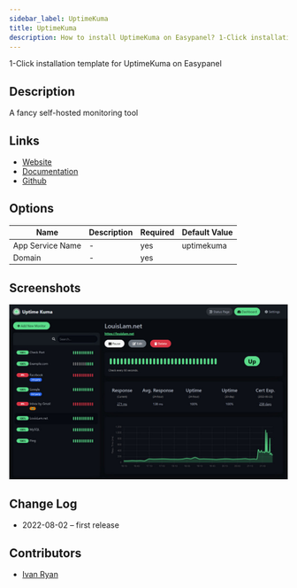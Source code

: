 ```yaml
---
sidebar_label: UptimeKuma
title: UptimeKuma
description: How to install UptimeKuma on Easypanel? 1-Click installation template for UptimeKuma on Easypanel
---
```


<!-- generated -->

1-Click installation template for UptimeKuma on Easypanel

## Description

A fancy self-hosted monitoring tool

## Links

- [Website](https://uptime.kuma.pet)
- [Documentation](https://github.com/louislam/uptime-kuma/wiki)
- [Github](https://github.com/louislam/uptime-kuma)

## Options

Name | Description | Required | Default Value
-|-|-|-
App Service Name | - | yes | uptimekuma
Domain | - | yes | 

## Screenshots

![UptimeKuma Screenshot](./assets/screenshot.jpg)

## Change Log

- 2022-08-02 – first release

## Contributors

- [Ivan Ryan](https://github.com/ivanonpc-22)

